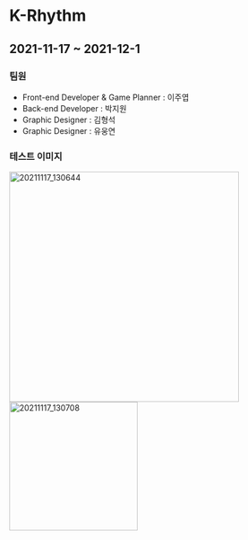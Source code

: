 # K-Rhythm

## 2021-11-17 ~ 2021-12-1

### 팀원
- Front-end Developer & Game Planner : 이주엽
- Back-end Developer : 박지원
- Graphic Designer : 김형석
- Graphic Designer : 유웅연

### 테스트 이미지
<img width="410" alt="20211117_130644" src="https://user-images.githubusercontent.com/55792986/142132956-f55397ff-afec-427c-8d83-ae20901d6274.png">
<img width="229" alt="20211117_130708" src="https://user-images.githubusercontent.com/55792986/142132959-cf837e27-3f2d-4e34-81e9-6b08d757c3b8.png">


